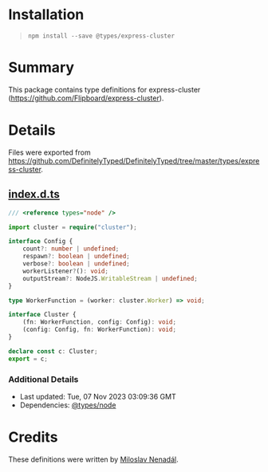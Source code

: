 # Installation
> `npm install --save @types/express-cluster`

# Summary
This package contains type definitions for express-cluster (https://github.com/Flipboard/express-cluster).

# Details
Files were exported from https://github.com/DefinitelyTyped/DefinitelyTyped/tree/master/types/express-cluster.
## [index.d.ts](https://github.com/DefinitelyTyped/DefinitelyTyped/tree/master/types/express-cluster/index.d.ts)
````ts
/// <reference types="node" />

import cluster = require("cluster");

interface Config {
    count?: number | undefined;
    respawn?: boolean | undefined;
    verbose?: boolean | undefined;
    workerListener?(): void;
    outputStream?: NodeJS.WritableStream | undefined;
}

type WorkerFunction = (worker: cluster.Worker) => void;

interface Cluster {
    (fn: WorkerFunction, config: Config): void;
    (config: Config, fn: WorkerFunction): void;
}

declare const c: Cluster;
export = c;

````

### Additional Details
 * Last updated: Tue, 07 Nov 2023 03:09:36 GMT
 * Dependencies: [@types/node](https://npmjs.com/package/@types/node)

# Credits
These definitions were written by [Miloslav Nenadál](https://github.com/nenadalm).

